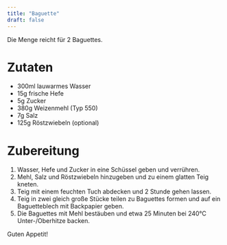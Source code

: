 ```yaml
---
title: "Baguette"
draft: false
---
```


Die Menge reicht für 2 Baguettes.

# Zutaten
- 300ml lauwarmes Wasser
- 15g frische Hefe
- 5g Zucker
- 380g Weizenmehl (Typ 550)
- 7g Salz
- 125g Röstzwiebeln (optional)

# Zubereitung
1. Wasser, Hefe und Zucker in eine Schüssel geben und verrühren.
2. Mehl, Salz und Röstzwiebeln hinzugeben und zu einem glatten Teig kneten.
3. Teig mit einem feuchten Tuch abdecken und 2 Stunde gehen lassen.
4. Teig in zwei gleich große Stücke teilen zu Baguettes formen und auf ein Baguetteblech mit Backpapier geben.
5. Die Baguettes mit Mehl bestäuben und etwa 25 Minuten bei 240°C Unter-/Oberhitze backen.

Guten Appetit!
